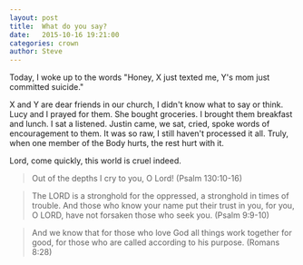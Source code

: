 ```yaml
---
layout: post
title:  What do you say?
date:   2015-10-16 19:21:00
categories: crown
author: Steve
---
```


Today, I woke up to the words "Honey, X just texted me, Y's mom just committed suicide."

X and Y are dear friends in our church, I didn't know what to say or think. Lucy and I prayed for them. She bought groceries. I brought them breakfast and lunch. I sat a listened. Justin came, we sat, cried, spoke words of encouragement to them. It was so raw, I still haven't processed it all. Truly, when one member of the Body hurts, the rest hurt with it.

Lord, come quickly, this world is cruel indeed.

> Out of the depths I cry to you, O Lord! 
(Psalm 130:10-16)

> The LORD is a stronghold for the oppressed, a stronghold in times of trouble. And those who know your name put their trust in you, for you, O LORD, have not forsaken those who seek you.
(Psalm 9:9-10)

> And we know that for those who love God all things work together for good, for those who are called according to his purpose.
(Romans 8:28)
